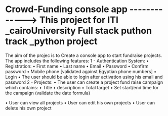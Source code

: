 # Crowd-Funding console app -------------> This project for ITI _cairoUniversity Full stack puthon track _python project

The aim of the projec is to Create a console app to start fundraise projects.
The app includes the following features:
1 - Authentication System:
• Registration:
              • First name
              • Last name
              • Email
              • Password
              • Confirm password
              • Mobile phone [validated against Egyptian phone numbers] 
• Login
       • The user should be able to login after activation using his email 
         and password
2 - Projects:
• The user can create a project fund raise campaign which contains:
         • Title
         • description
         • Total target 
         • Set start/end time for the campaign (validate the date formula)

• User can view all projects
• User can edit his own projects
• User can delete his own project
